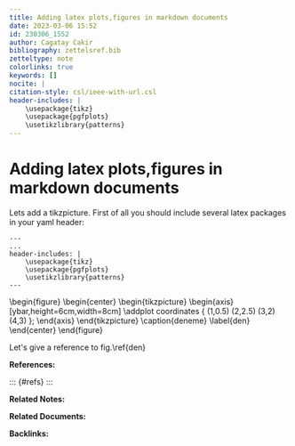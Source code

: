 ```yaml
---
title: Adding latex plots,figures in markdown documents
date: 2023-03-06 15:52
id: 230306_1552
author: Cagatay Cakir
bibliography: zettelsref.bib
zetteltype: note
colorlinks: true
keywords: []
nocite: |
citation-style: csl/ieee-with-url.csl
header-includes: |
    \usepackage{tikz}
    \usepackage{pgfplots}
    \usetikzlibrary{patterns}
---
```


<!---tags:figures:markdown:pandoc:--->

# Adding latex plots,figures in markdown documents 

Lets add a tikzpicture. First of all you should include several latex packages in your yaml header:

```
---	
...
header-includes: |
    \usepackage{tikz}
    \usepackage{pgfplots}
    \usetikzlibrary{patterns}
---
```

\begin{figure}
\begin{center}
\begin{tikzpicture}
\begin{axis} [ybar,height=6cm,width=8cm]
\addplot coordinates {
    (1,0.5) 
    (2,2.5) 
    (3,2) 
    (4,3)
};
\end{axis}
\end{tikzpicture}
\caption{deneme}
\label{den}
\end{center}
\end{figure}

Let's give a reference to fig.\ref{den}  

**References:**

::: {#refs}
:::

**Related Notes:**


**Related Documents:**


**Backlinks:**
